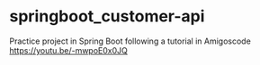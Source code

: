 # springboot_customer-api

Practice project in Spring Boot following a tutorial in Amigoscode https://youtu.be/-mwpoE0x0JQ
